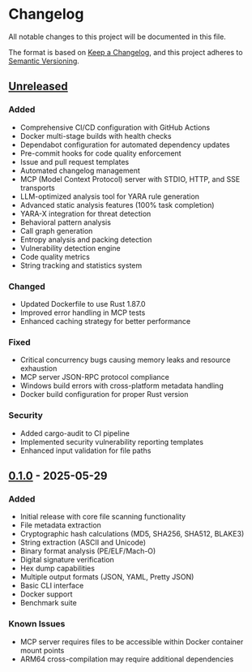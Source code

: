 # Changelog

All notable changes to this project will be documented in this file.

The format is based on [Keep a Changelog](https://keepachangelog.com/en/1.1.0/),
and this project adheres to [Semantic Versioning](https://semver.org/spec/v2.0.0.html).

## [Unreleased]

### Added
- Comprehensive CI/CD configuration with GitHub Actions
- Docker multi-stage builds with health checks
- Dependabot configuration for automated dependency updates
- Pre-commit hooks for code quality enforcement
- Issue and pull request templates
- Automated changelog management
- MCP (Model Context Protocol) server with STDIO, HTTP, and SSE transports
- LLM-optimized analysis tool for YARA rule generation
- Advanced static analysis features (100% task completion)
- YARA-X integration for threat detection
- Behavioral pattern analysis
- Call graph generation
- Entropy analysis and packing detection
- Vulnerability detection engine
- Code quality metrics
- String tracking and statistics system

### Changed
- Updated Dockerfile to use Rust 1.87.0
- Improved error handling in MCP tests
- Enhanced caching strategy for better performance

### Fixed
- Critical concurrency bugs causing memory leaks and resource exhaustion
- MCP server JSON-RPC protocol compliance
- Windows build errors with cross-platform metadata handling
- Docker build configuration for proper Rust version

### Security
- Added cargo-audit to CI pipeline
- Implemented security vulnerability reporting templates
- Enhanced input validation for file paths

## [0.1.0] - 2025-05-29

### Added
- Initial release with core file scanning functionality
- File metadata extraction
- Cryptographic hash calculations (MD5, SHA256, SHA512, BLAKE3)
- String extraction (ASCII and Unicode)
- Binary format analysis (PE/ELF/Mach-O)
- Digital signature verification
- Hex dump capabilities
- Multiple output formats (JSON, YAML, Pretty JSON)
- Basic CLI interface
- Docker support
- Benchmark suite

### Known Issues
- MCP server requires files to be accessible within Docker container mount points
- ARM64 cross-compilation may require additional dependencies

[Unreleased]: https://github.com/vtriple/file-scanner/compare/v0.1.0...HEAD
[0.1.0]: https://github.com/vtriple/file-scanner/releases/tag/v0.1.0